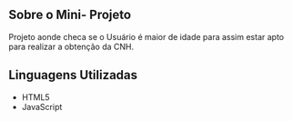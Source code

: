 
## Sobre o Mini- Projeto

Projeto aonde checa se o Usuário é maior de idade para assim estar apto para realizar a obtenção da CNH.

## Linguagens Utilizadas

- HTML5
- JavaScript